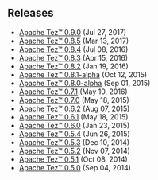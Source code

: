 <!--
   Licensed to the Apache Software Foundation (ASF) under one or more
   contributor license agreements.  See the NOTICE file distributed with
   this work for additional information regarding copyright ownership.
   The ASF licenses this file to You under the Apache License, Version 2.0
   (the "License"); you may not use this file except in compliance with
   the License.  You may obtain a copy of the License at

       http://www.apache.org/licenses/LICENSE-2.0

   Unless required by applicable law or agreed to in writing, software
   distributed under the License is distributed on an "AS IS" BASIS,
   WITHOUT WARRANTIES OR CONDITIONS OF ANY KIND, either express or implied.
   See the License for the specific language governing permissions and
   limitations under the License.
-->

<head><title>Apache Tez&trade; Releases</title></head>

Releases
------------
-   [Apache Tez&trade; 0.9.0](./apache-tez-0-9-0.html) (Jul 27, 2017)
-   [Apache Tez&trade; 0.8.5](./apache-tez-0-8-5.html) (Mar 13, 2017)
-   [Apache Tez&trade; 0.8.4](./apache-tez-0-8-4.html) (Jul 08, 2016)
-   [Apache Tez&trade; 0.8.3](./apache-tez-0-8-3.html) (Apr 15, 2016)
-   [Apache Tez&trade; 0.8.2](./apache-tez-0-8-2.html) (Jan 19, 2016)
-   [Apache Tez&trade; 0.8.1-alpha](./apache-tez-0-8-1-alpha.html) (Oct 12, 2015)
-   [Apache Tez&trade; 0.8.0-alpha](./apache-tez-0-8-0-alpha.html) (Sep 01, 2015)
-   [Apache Tez&trade; 0.7.1](./apache-tez-0-7-1.html) (May 10, 2016)
-   [Apache Tez&trade; 0.7.0](./apache-tez-0-7-0.html) (May 18, 2015)
-   [Apache Tez&trade; 0.6.2](./apache-tez-0-6-2.html) (Aug 07, 2015)
-   [Apache Tez&trade; 0.6.1](./apache-tez-0-6-1.html) (May 18, 2015)
-   [Apache Tez&trade; 0.6.0](./apache-tez-0-6-0.html) (Jan 23, 2015)
-   [Apache Tez&trade; 0.5.4](./apache-tez-0-5-4.html) (Jun 26, 2015)
-   [Apache Tez&trade; 0.5.3](./apache-tez-0-5-3.html) (Dec 10, 2014)
-   [Apache Tez&trade; 0.5.2](./apache-tez-0-5-2.html) (Nov 07, 2014)
-   [Apache Tez&trade; 0.5.1](./apache-tez-0-5-1.html) (Oct 08, 2014)
-   [Apache Tez&trade; 0.5.0](./apache-tez-0-5-0.html) (Sep 04, 2014)
